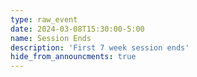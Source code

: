 ```yaml
---
type: raw_event
date: 2024-03-08T15:30:00-5:00
name: Session Ends
description: 'First 7 week session ends'
hide_from_announcments: true
---
```


